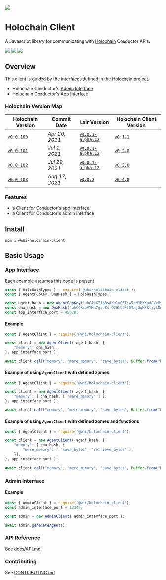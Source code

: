 [![](https://img.shields.io/npm/v/@whi/holochain-client/latest?style=flat-square)](http://npmjs.com/package/@whi/holochain-client)

# Holochain Client
A Javascript library for communicating with [Holochain](https://holochain.org) Conductor APIs.

[![](https://img.shields.io/github/issues-raw/mjbrisebois/js-holochain-client?style=flat-square)](https://github.com/mjbrisebois/js-holochain-client/issues)
[![](https://img.shields.io/github/issues-closed-raw/mjbrisebois/js-holochain-client?style=flat-square)](https://github.com/mjbrisebois/js-holochain-client/issues?q=is%3Aissue+is%3Aclosed)
[![](https://img.shields.io/github/issues-pr-raw/mjbrisebois/js-holochain-client?style=flat-square)](https://github.com/mjbrisebois/js-holochain-client/pulls)


## Overview
This client is guided by the interfaces defined in the [Holochain](https://github.com/holochain/holochain) project.

- Holochain Conductor's [Admin Interface](https://github.com/holochain/holochain/blob/HEAD/crates/holochain_conductor_api/src/admin_interface.rs)
- Holochain Conductor's [App Interface](https://github.com/holochain/holochain/blob/HEAD/crates/holochain_conductor_api/src/app_interface.rs)


### Holochain Version Map

| Holochain Version                                                                                  | Commit Date    | Lair Version                                                                                         | Holochain Client Version                                                   |
|----------------------------------------------------------------------------------------------------|----------------|------------------------------------------------------------------------------------------------------|----------------------------------------------------------------------------|
| [`v0.0.100`](https://github.com/holochain/holochain/tree/3bd9181ea35c32993d1550591fd19720b31065f6) | *Apr 20, 2021* | [`v0.0.1-alpha.12`](https://github.com/holochain/lair/tree/2998dd3ad21928115b3a531cbc319e61bc896b78) | [`v0.1.1`](https://github.com/mjbrisebois/js-holochain-client/tree/v0.1.1) |
| [`v0.0.101`](https://github.com/holochain/holochain/tree/ea726cc05aa6064c3b8b4f85fddf3e89429f018e) | *Jul 1, 2021*  | [`v0.0.1-alpha.12`](https://github.com/holochain/lair/tree/2998dd3ad21928115b3a531cbc319e61bc896b78) | [`v0.2.0`](https://github.com/mjbrisebois/js-holochain-client/tree/v0.2.0) |
| [`v0.0.102`](https://github.com/holochain/holochain/tree/6535292238dc1fbd2b60433a2054f7787e4f060e) | *Jul 29, 2021* | [`v0.0.1-alpha.12`](https://github.com/holochain/lair/tree/2998dd3ad21928115b3a531cbc319e61bc896b78) | [`v0.3.0`](https://github.com/mjbrisebois/js-holochain-client/tree/v0.3.0) |
| [`v0.0.103`](https://github.com/holochain/holochain/tree/f3d17d993ad8d988402cc01d73a0095484efbabb) | *Aug 17, 2021* | [`v0.0.3`](https://github.com/holochain/lair/tree/6a9aab37c90566328c13c4d048d1afaf75fc39a9)          | [`v0.4.0`](https://github.com/mjbrisebois/js-holochain-client/tree/v0.4.0) |


### Features

- a Client for Conductor's app interface
- a Client for Conductor's admin interface

## Install

```bash
npm i @whi/holochain-client
```

## Basic Usage

### App Interface

Each example assumes this code is present
```javascript
const { HoloHashTypes } = require('@whi/holochain-client');
const { AgentPubKey, DnaHash } = HoloHashTypes;

const agent_hash = new AgentPubKey("uhCAkXZ1bRsAdulmQ5Tjw5rNJPXXudEVxMvhqEMPZtCyyoeyY68rH");
const dna_hash = new DnaHash("uhC0kzbVYMh7gso8s-O26hL4PfDTajGqHFkljyL8mdtokzoL-gRdd");
const app_interface_port = 45678;
```

#### Example

```javascript
const { AgentClient } = require('@whi/holochain-client');

const client = new AgentClient( agent_hash, {
    "memory": dna_hash,
}, app_interface_port );

await client.call("memory", "mere_memory", "save_bytes", Buffer.from("Hello World") );
```

#### Example of using `AgentClient` with defined zomes

```javascript
const { AgentClient } = require('@whi/holochain-client');

const client = new AgentClient( agent_hash, {
    "memory": [ dna_hash, [ "mere_memory" ] ],
}, app_interface_port );

await client.call("memory", "mere_memory", "save_bytes", Buffer.from("Hello World") );
```

#### Example of using `AgentClient` with defined zomes and functions

```javascript
const { AgentClient } = require('@whi/holochain-client');

const client = new AgentClient( agent_hash, {
    "memory": [ dna_hash, {
        "mere_memory": [ "save_bytes", "retrieve_bytes" ],
    }],
}, app_interface_port );

await client.call("memory", "mere_memory", "save_bytes", Buffer.from("Hello World") );
```

### Admin Interface

#### Example

```javascript
const { AdminClient } = require('@whi/holochain-client');
const admin_interface_port = 12345;

const admin = new AdminClient( admin_interface_port );

await admin.generateAgent();
```


### API Reference

See [docs/API.md](docs/API.md)

### Contributing

See [CONTRIBUTING.md](CONTRIBUTING.md)
